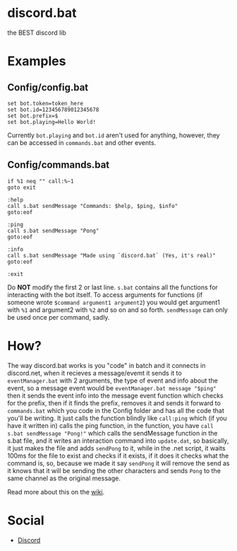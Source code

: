 # discord.bat
the BEST discord lib

# Examples
## Config/config.bat
```batch
set bot.token=token_here
set bot.id=123456789012345678
set bot.prefix=$
set bot.playing=Hello World!
```
Currently `bot.playing` and `bot.id` aren't used for anything, however, they can be accessed in `commands.bat` and other events.

## Config/commands.bat
```batch
if %1 neq "" call:%~1
goto exit

:help
call s.bat sendMessage "Commands: $help, $ping, $info"
goto:eof

:ping
call s.bat sendMessage "Pong"
goto:eof

:info
call s.bat sendMessage "Made using `discord.bat` (Yes, it's real)"
goto:eof

:exit
```
Do **NOT** modify the first 2 or last line. `s.bat` contains all the functions for interacting with the bot itself. To access arguments for functions (if someone wrote `$command argument1 argument2`) you would get argument1 with `%1` and argument2 with `%2` and so on and so forth. `sendMessage` can only be used once per command, sadly.

# How?
The way discord.bat works is you "code" in batch and it connects in discord.net, when it recieves a message/evemt it sends it to `eventManager.bat` with 2 arguments, the type of event and info about the event, so a message event would be `eventManager.bat message "$ping"` then it sends the event info into the message event function which checks for the prefix, then if it finds the prefix, removes it and sends it forward to `commands.bat` which you code in the Config folder and has all the code that you'll be writing. It just calls the function blindly like `call:ping` which (if you have it written in) calls the ping function, in the function, you have `call s.bat sendMessage "Pong!"` which calls the sendMessage function in the s.bat file, and it writes an interaction command into `update.dat`, so basically, it just makes the file and adds `sendPong` to it, while in the .net script, it waits 100ms for the file to exist and checks if it exists, if it does it checks what the command is, so, because we made it say `sendPong` it will remove the send as it knows that it will be sending the other characters and sends `Pong` to the same channel as the original message.

Read more about this on the [wiki](https://github.com/MininMobile/discord.bat/wiki).

# Social
- [Discord](https://discord.gg/Fhaa72f)
